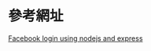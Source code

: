 # 參考網址
[Facebook login using nodejs and express](https://codeforgeek.com/2014/09/facebook-login-using-nodejs-express/#comment-22822)
